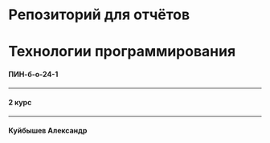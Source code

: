 # Репозиторий для отчётов
# Технологии программирования

#### ПИН-б-о-24-1
---
#### 2 курс
---
#### Куйбышев Александр
